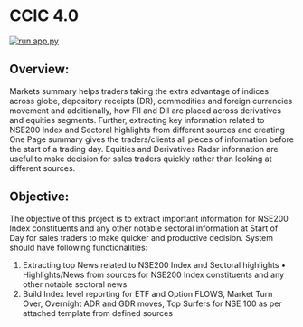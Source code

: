 # CCIC 4.0
[![run app.py](https://github.com/spookbite/CCIC/actions/workflows/runapp.yml/badge.svg)](https://github.com/spookbite/CCIC/actions/workflows/runapp.yml)
## Overview:
Markets summary helps traders taking the extra advantage of indices across globe, depository receipts
(DR), commodities and foreign currencies movement and additionally, how FII and DII are placed across
derivatives and equities segments. Further, extracting key information related to NSE200 Index and
Sectoral highlights from different sources and creating One Page summary gives the traders/clients all
pieces of information before the start of a trading day. Equities and Derivatives Radar information are
useful to make decision for sales traders quickly rather than looking at different sources.

## Objective:
The objective of this project is to extract important information for NSE200 Index constituents and any
other notable sectoral information at Start of Day for sales traders to make quicker and productive
decision.
System should have following functionalities:
1. Extracting top News related to NSE200 Index and Sectoral highlights
• Highlights/News from sources for NSE200 Index constituents and any other notable sectoral
news
2. Build Index level reporting for ETF and Option FLOWS, Market Turn Over, Overnight ADR and
GDR moves, Top Surfers for NSE 100 as per attached template from defined sources 
